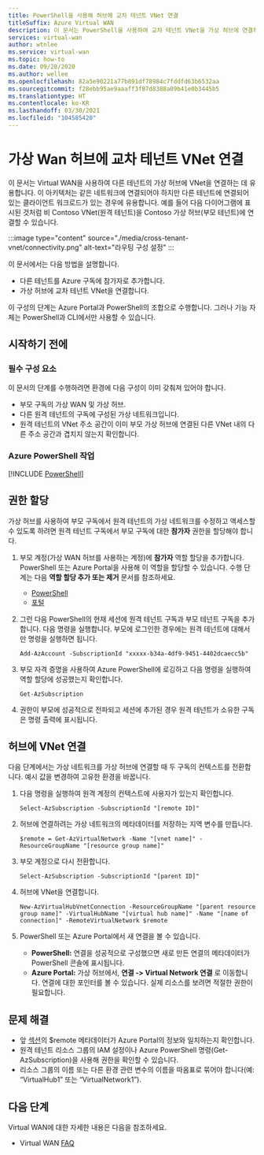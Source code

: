 ```yaml
---
title: PowerShell을 사용해 허브에 교차 테넌트 VNet 연결
titleSuffix: Azure Virtual WAN
description: 이 문서는 PowerShell을 사용하여 교차 테넌트 VNet을 가상 허브에 연결하는 데 유용합니다.
services: virtual-wan
author: wtnlee
ms.service: virtual-wan
ms.topic: how-to
ms.date: 09/28/2020
ms.author: wellee
ms.openlocfilehash: 82a5e90221a77b891df78984c7fddfd63b6532aa
ms.sourcegitcommit: f28ebb95ae9aaaff3f87d8388a09b41e0b3445b5
ms.translationtype: HT
ms.contentlocale: ko-KR
ms.lasthandoff: 03/30/2021
ms.locfileid: "104585420"
---
```

# <a name="connect-cross-tenant-vnets-to-a-virtual-wan-hub"></a>가상 Wan 허브에 교차 테넌트 VNet 연결

이 문서는 Virtual WAN을 사용하여 다른 테넌트의 가상 허브에 VNet을 연결하는 데 유용합니다. 이 아키텍처는 같은 네트워크에 연결되어야 하지만 다른 테넌트에 연결되어 있는 클라이언트 워크로드가 있는 경우에 유용합니다. 예를 들어 다음 다이어그램에 표시된 것처럼 비 Contoso VNet(원격 테넌트)을 Contoso 가상 허브(부모 테넌트)에 연결할 수 있습니다.

:::image type="content" source="./media/cross-tenant-vnet/connectivity.png" alt-text="라우팅 구성 설정" :::

이 문서에서는 다음 방법을 설명합니다.

* 다른 테넌트를 Azure 구독에 참가자로 추가합니다.
* 가상 허브에 교차 테넌트 VNet을 연결합니다.

이 구성의 단계는 Azure Portal과 PowerShell의 조합으로 수행합니다. 그러나 기능 자체는 PowerShell과 CLI에서만 사용할 수 있습니다.

## <a name="before-you-begin"></a>시작하기 전에

### <a name="prerequisites"></a>필수 구성 요소

이 문서의 단계를 수행하려면 환경에 다음 구성이 이미 갖춰져 있어야 합니다.

* 부모 구독의 가상 WAN 및 가상 허브.
* 다른 원격 테넌트의 구독에 구성된 가상 네트워크입니다.
* 원격 테넌트의 VNet 주소 공간이 이미 부모 가상 허브에 연결된 다른 VNet 내의 다른 주소 공간과 겹치지 않는지 확인합니다.

### <a name="working-with-azure-powershell"></a>Azure PowerShell 작업

[!INCLUDE [PowerShell](../../includes/vpn-gateway-cloud-shell-powershell.md)]

## <a name="assign-permissions"></a><a name="rights"></a>권한 할당

가상 허브를 사용하여 부모 구독에서 원격 테넌트의 가상 네트워크를 수정하고 액세스할 수 있도록 하려면 원격 테넌트 구독에서 부모 구독에 대한 **참가자** 권한을 할당해야 합니다.

1. 부모 계정(가상 WAN 허브를 사용하는 계정)에 **참가자** 역할 할당을 추가합니다. PowerShell 또는 Azure Portal을 사용해 이 역할을 할당할 수 있습니다. 수행 단계는 다음 **역할 할당 추가 또는 제거** 문서를 참조하세요.

   * [PowerShell](../role-based-access-control/role-assignments-powershell.md)
   * [포털](../role-based-access-control/role-assignments-portal.md)

1. 그런 다음 PowerShell의 현재 세션에 원격 테넌트 구독과 부모 테넌트 구독을 추가합니다. 다음 명령을 실행합니다. 부모에 로그인한 경우에는 원격 테넌트에 대해서만 명령을 실행하면 됩니다.

   ```azurepowershell-interactive
   Add-AzAccount -SubscriptionId "xxxxx-b34a-4df9-9451-4402dcaecc5b"
   ```

1. 부모 자격 증명을 사용하여 Azure PowerShell에 로깅하고 다음 명령을 실행하여 역할 할당에 성공했는지 확인합니다.

   ```azurepowershell-interactive
   Get-AzSubscription
   ```

1. 권한이 부모에 성공적으로 전파되고 세션에 추가된 경우 원격 테넌트가 소유한 구독은 명령 출력에 표시됩니다.

## <a name="connect-vnet-to-hub"></a><a name="connect"></a>허브에 VNet 연결

다음 단계에서는 가상 네트워크를 가상 허브에 연결할 때 두 구독의 컨텍스트를 전환합니다. 예시 값을 변경하여 고유한 환경을 바꿉니다.

1. 다음 명령을 실행하여 원격 계정의 컨텍스트에 사용자가 있는지 확인합니다.

   ```azurepowershell-interactive
   Select-AzSubscription -SubscriptionId "[remote ID]"
   ```

1. 허브에 연결하려는 가상 네트워크의 메타데이터를 저장하는 지역 변수를 만듭니다.

   ```azurepowershell-interactive
   $remote = Get-AzVirtualNetwork -Name "[vnet name]" -ResourceGroupName "[resource group name]"
   ```

1. 부모 계정으로 다시 전환합니다.

   ```azurepowershell-interactive
   Select-AzSubscription -SubscriptionId "[parent ID]"
   ```

1. 허브에 VNet을 연결합니다.

   ```azurepowershell-interactive
   New-AzVirtualHubVnetConnection -ResourceGroupName "[parent resource group name]" -VirtualHubName "[virtual hub name]" -Name "[name of connection]" -RemoteVirtualNetwork $remote
   ```

1. PowerShell 또는 Azure Portal에서 새 연결을 볼 수 있습니다.

   * **PowerShell:** 연결을 성공적으로 구성했으면 새로 만든 연결의 메타데이터가 PowerShell 콘솔에 표시됩니다.
   * **Azure Portal:** 가상 허브에서, **연결 -> Virtual Network 연결** 로 이동합니다. 연결에 대한 포인터를 볼 수 있습니다. 실제 리소스를 보려면 적절한 권한이 필요합니다.
   
## <a name="troubleshooting"></a><a name="troubleshoot"></a>문제 해결

* 앞 [섹션](#connect)의 $remote 메타데이터가 Azure Portal의 정보와 일치하는지 확인합니다.
* 원격 테넌트 리소스 그룹의 IAM 설정이나 Azure PowerShell 명령(Get-AzSubscription)을 사용해 권한을 확인할 수 있습니다.
* 리소스 그룹의 이름 또는 다른 환경 관련 변수의 이름을 따옴표로 묶어야 합니다(예: “VirtualHub1” 또는 “VirtualNetwork1”).

## <a name="next-steps"></a>다음 단계

Virtual WAN에 대한 자세한 내용은 다음을 참조하세요.

* Virtual WAN [FAQ](virtual-wan-faq.md)
